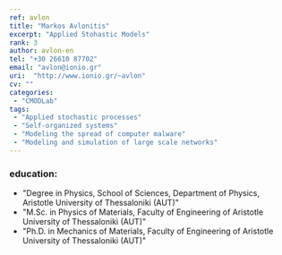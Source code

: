 ```yaml
---
ref: avlon
title: "Markos Avlonitis"
excerpt: "Applied Stohastic Models"
rank: 3
author: avlon-en
tel: "+30 26610 87702"
email: "avlon@ionio.gr"
uri:  "http://www.ionio.gr/~avlon"
cv: ""
categories:
 - "CMODLab"
tags:
 - "Applied stochastic processes"
 - "Self-organized systems"
 - "Modeling the spread of computer malware"
 - "Modeling and simulation of large scale networks"
---
```


### education:
  - "Degree in Physics, School of Sciences, Department of Physics, Aristotle University of Thessaloniki (AUT)"
  - "M.Sc. in Physics of Materials, Faculty of Engineering of Aristotle University of Thessaloniki (AUT)"
  - "Ph.D. in Mechanics of Materials, Faculty of Engineering of Aristotle University of Thessaloniki (AUT)"
